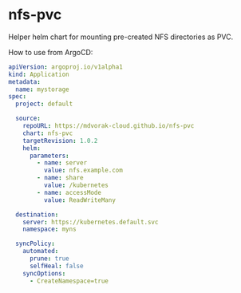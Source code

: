 # nfs-pvc

Helper helm chart for mounting pre-created NFS directories as PVC.

How to use from ArgoCD:

<!--x-release-please-start-version-->

```yaml
apiVersion: argoproj.io/v1alpha1
kind: Application
metadata:
  name: mystorage
spec:
  project: default

  source:
    repoURL: https://mdvorak-cloud.github.io/nfs-pvc
    chart: nfs-pvc
    targetRevision: 1.0.2
    helm:
      parameters:
        - name: server
          value: nfs.example.com
        - name: share
          value: /kubernetes
        - name: accessMode
          value: ReadWriteMany

  destination:
    server: https://kubernetes.default.svc
    namespace: myns

  syncPolicy:
    automated:
      prune: true
      selfHeal: false
    syncOptions:
      - CreateNamespace=true
```

<!--x-release-please-end-->
